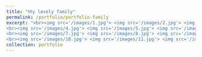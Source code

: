 ```yaml
---
title: "Ｍy lovely family"
permalink: /portfolio/portfolio-family
excerpt: "<br><img src='/images/1.jpg'> <img src='/images/2.jpg'> <img src='/images/3.jpg'> <br/>
<br><img src='/images/4.jpg'> <img src='/images/5.jpg'> <img src='/images/6.jpg'> <br/>
<br><img src='/images/7.jpg'> <img src='/images/8.jpg'> <img src='/images/9.jpg'> <br/>
<br><img src='/images/10.jpg'> <img src='/images/11.jpg'> <img src='/images/12.jpg'> <br/>"
collection: portfolio
---
```


<!---
This is an item in your portfolio. It can be have images or nice text. If you name the file .md, it will be parsed as markdown. If you name the file .html, it will be parsed as HTML. 
--> 
